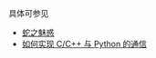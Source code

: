 ﻿具体可参见

- [蛇之魅惑](https://zhuanlan.zhihu.com/python-dev)
- [如何实现 C/C++ 与 Python 的通信](https://www.zhihu.com/question/23003213)
